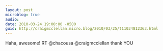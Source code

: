 ```yaml
---
layout: post
microblog: true
audio: 
date: 2010-03-24 19:00:00 -0500
guid: http://craigmcclellan.micro.blog/2010/03/25/t11034812363.html
---
```

Haha, awesome! RT @chacousa @craigmcclellan thank YOU
